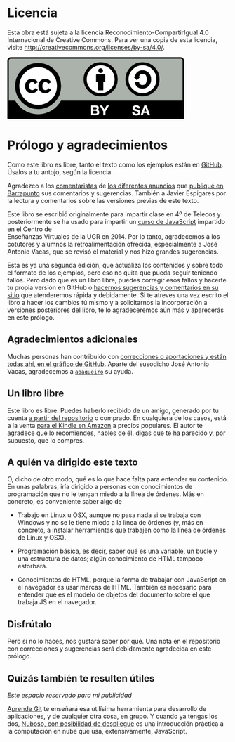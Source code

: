 # Licencia

Esta obra está sujeta a la licencia Reconocimiento-CompartirIgual 4.0
Internacional de Creative Commons. Para ver una copia de esta
licencia, visite http://creativecommons.org/licenses/by-sa/4.0/.

![cc-by-sa](imagenes/by-sa.png)

# Prólogo y agradecimientos

Como este libro es libre, tanto el texto como los ejemplos están en
[GitHub](http://github.com/JJ/curso-js). Úsalos a tu antojo, según la
licencia.

Agradezco a los
[comentaristas](http://barrapunto.com/comments.pl?sid=69179) de [los
diferentes anuncios](http://barrapunto.com/comments.pl?sid=68032) que
[publiqué en Barrapunto](http://barrapunto.com/comments.pl?sid=67899)
sus comentarios y sugerencias. También a Javier Espigares por la lectura
y comentarios sobre las versiones previas de este texto.

Este libro se escribió originalmente para impartir clase en 4º de
Telecos y posteriormente se ha usado para impartir un
[curso de JavaScript](http://cevug.ugr.es/javascript) impartido en el
Centro de  
Enseñanzas Virtuales de la UGR en 2014. Por lo tanto,
agradecemos a los cotutores y alumnos la retroalimentación ofrecida, especialmente
a José Antonio Vacas, que se revisó el material y nos hizo grandes
sugerencias. 

Esta es ya una segunda edición, que actualiza los contenidos y sobre
todo el formato de los ejemplos, pero eso no quita que pueda seguir
teniendo fallos. Pero dado que es un libro libre, puedes corregir
esos fallos y hacerte tu propia versión en GitHub o
[hacernos sugerencias y comentarios en su sitio](https://github.com/oslugr/curso-js/issues)
que atenderemos rápida y debidamente. Si te atreves una vez escrito el
libro a hacer los cambios tú mismo y a solicitarnos la incorporación a
versiones posteriores del libro, te lo agradeceremos aún más y
aparecerás en este prólogo. 


## Agradecimientos adicionales

Muchas personas han contribuido con
[correcciones o aportaciones y están todas ahí, en el gráfico de GitHub](https://github.com/JJ/curso-js/graphs/contributors). Aparte
del susodicho José Antonio Vacas, agradecemos a
[`abaqueiro`](https://github.com/abaqueiro) su ayuda.

## Un libro libre

Este libro es libre. Puedes haberlo recibido de un amigo, generado por
tu cuenta [a partir del repositorio](https://github.com/JJ/curso-js/) o
comprado. En cualquiera de los casos, está a la venta
[para el Kindle en Amazon](https://www.amazon.es/dp/B00HXL8QA0?tag=atalaya-21&camp=3634&creative=24822&linkCode=as4&creativeASIN=B00HXL8QA0&adid=1Q5TJ6FHDACQ9KBSNM42&) a precios populares. El autor te agradece que
lo recomiendes, hables de él, digas que te ha parecido y, por
supuesto, que lo compres. 

## A quién va dirigido este texto

O, dicho de otro modo, qué es lo que hace falta para entender su
contenido. En unas palabras, iría dirigido a personas
con conocimientos de programación que no le tengan miedo a la línea de
órdenes. Más en concreto, es conveniente saber algo de

* Trabajo en Linux u OSX, aunque no pasa nada si se trabaja con
  Windows y no se le tiene miedo a la línea de órdenes (y, más en
  concreto, a  instalar herramientas que trabajen como la línea de
  órdenes de Linux y OSX).
  
* Programación básica, es decir, saber qué es una variable, un bucle y
  una estructura de datos; algún conocimiento de HTML tampoco
  estorbará.

* Conocimientos de HTML, porque la forma de trabajar con JavaScript en
  el navegador es usar marcas de HTML. También es necesario para
  entender qué es el modelo de objetos del documento sobre el que
  trabaja JS en el navegador.

## Disfrútalo

Pero si no lo haces, nos gustará saber por qué. Una nota en el
repositorio con correcciones y sugerencias será debidamente agradecida
en este prólogo.

## Quizás también te resulten útiles

*Este espacio reservado para mi publicidad*

[Aprende Git](https://www.amazon.es/dp/B00K515GL2?tag=atalaya-21&camp=3634&creative=24822&linkCode=as4&creativeASIN=B00K515GL2&adid=1JSPSM0MPZMV4BSEKEZN&)
te enseñará esa utilísima herramienta para desarrollo de aplicaciones,
y de cualquier otra cosa, en grupo. Y cuando ya tengas los dos,
[Nuboso, con posibilidad de despliegue](https://www.amazon.es/dp/B00SDLIGC2?tag=atalaya-21&camp=3634&creative=24822&linkCode=as4&creativeASIN=B00SDLIGC2&adid=1T99TG5WHDH5STB3D4X8&)
es una introducción práctica a la computación en nube que usa,
extensivamente, JavaScript. 


  
